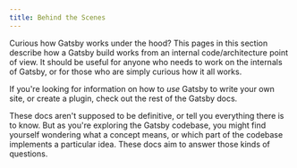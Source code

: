 ```yaml
---
title: Behind the Scenes
---
```


Curious how Gatsby works under the hood? This pages in this section describe how a Gatsby build works from an internal code/architecture point of view. It should be useful for anyone who needs to work on the internals of Gatsby, or for those who are simply curious how it all works.

If you're looking for information on how to _use_ Gatsby to write your own site, or create a plugin, check out the rest of the Gatsby docs.

These docs aren't supposed to be definitive, or tell you everything there is to know. But as you're exploring the Gatsby codebase, you might find yourself wondering what a concept means, or which part of the codebase implements a particular idea. These docs aim to answer those kinds of questions.
